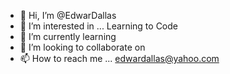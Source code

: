 - 👋 Hi, I’m @EdwarDallas
- 👀 I’m interested in ... Learning to Code
- 🌱 I’m currently learning 
- 💞️ I’m looking to collaborate on
- 📫 How to reach me ...  edwardallas@yahoo.com

<!---
EdwarDallas/EdwarDallas is a ✨ special ✨ repository because its `README.md` (this file) appears on your GitHub profile.
You can click the Preview link to take a look at your changes.
--->
